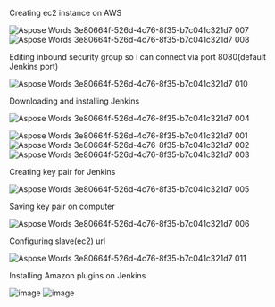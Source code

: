 
Creating ec2 instance on AWS

![Aspose Words 3e80664f-526d-4c76-8f35-b7c041c321d7 007](https://user-images.githubusercontent.com/123966763/220108033-f1504ca1-bb41-4343-862a-11d26743f4b9.png)
![Aspose Words 3e80664f-526d-4c76-8f35-b7c041c321d7 008](https://user-images.githubusercontent.com/123966763/220108094-ed4a3605-045d-4893-a5f6-54fc4e92ebeb.png)

Editing inbound security group so i can connect via port 8080(default Jenkins port)

![Aspose Words 3e80664f-526d-4c76-8f35-b7c041c321d7 010](https://user-images.githubusercontent.com/123966763/220108395-50ba1c5c-28f0-40a2-80b6-ad3848fec475.png)

Downloading and installing Jenkins

![Aspose Words 3e80664f-526d-4c76-8f35-b7c041c321d7 004](https://user-images.githubusercontent.com/123966763/220107442-27aefd45-754e-4de7-9d81-efcf24f65814.png)

![Aspose Words 3e80664f-526d-4c76-8f35-b7c041c321d7 001](https://user-images.githubusercontent.com/123966763/220107209-5b524c5e-a367-432d-91fe-410eda661771.png)
![Aspose Words 3e80664f-526d-4c76-8f35-b7c041c321d7 002](https://user-images.githubusercontent.com/123966763/220107324-6960b4eb-f61a-4225-bedf-a70a88a63ec8.png)
![Aspose Words 3e80664f-526d-4c76-8f35-b7c041c321d7 003](https://user-images.githubusercontent.com/123966763/220107375-311121fa-c3cf-4cc5-a99c-6ab25b137d1e.png)

Creating key pair for Jenkins

![Aspose Words 3e80664f-526d-4c76-8f35-b7c041c321d7 005](https://user-images.githubusercontent.com/123966763/220107562-0febc418-e4a6-4a9b-a6d8-0ac40eeac548.png)

Saving key pair on computer

![Aspose Words 3e80664f-526d-4c76-8f35-b7c041c321d7 006](https://user-images.githubusercontent.com/123966763/220107671-98954f89-83b1-45c9-be36-d488ff229ac7.png)

Configuring slave(ec2) url

![Aspose Words 3e80664f-526d-4c76-8f35-b7c041c321d7 011](https://user-images.githubusercontent.com/123966763/220108512-a02651e7-452b-4a3d-820c-909bc5dfe2fd.png)

Installing Amazon plugins on Jenkins

![image](https://user-images.githubusercontent.com/123966763/220109463-53700a3f-ee6f-4571-aab8-72ca716e3eed.png)
![image](https://user-images.githubusercontent.com/123966763/220109570-5008b606-1e00-4c55-b7e5-aeb2c3e5c81e.png)




